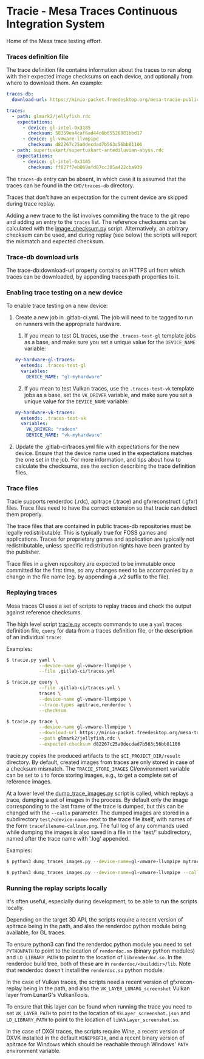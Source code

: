 Tracie - Mesa Traces Continuous Integration System
==================================================

Home of the Mesa trace testing effort.

### Traces definition file

The trace definition file contains information about the traces to run along
with their expected image checksums on each device, and optionally from where to
download them. An example:

```yaml
traces-db:
  download-url: https://minio-packet.freedesktop.org/mesa-tracie-public/

traces:
  - path: glmark2/jellyfish.rdc
    expectations:
      - device: gl-intel-0x3185
        checksum: 58359ea4caf6ad44c6b65526881bbd17
      - device: gl-vmware-llvmpipe
        checksum: d82267c25a0decdad7b563c56bb81106
  - path: supertuxkart/supertuxkart-antediluvian-abyss.rdc
    expectations:
      - device: gl-intel-0x3185
        checksum: ff827f7eb069afd87cc305a422cba939
```

The `traces-db` entry can be absent, in which case it is assumed that
the traces can be found in the `CWD/traces-db` directory.

Traces that don't have an expectation for the current device are skipped
during trace replay.

Adding a new trace to the list involves commiting the trace to the git repo and
adding an entry to the `traces` list. The reference checksums can be calculated
with the [image_checksum.py](.gitlab-ci/tracie/image_checksum.py) script.
Alternatively, an arbitrary checksum can be used, and during replay (see below)
the scripts will report the mismatch and expected checksum.

### Trace-db download urls

The trace-db:download-url property contains an HTTPS url from which traces can
be downloaded, by appending traces:path properties to it.

### Enabling trace testing on a new device

To enable trace testing on a new device:

1. Create a new job in .gitlab-ci.yml. The job will need to be tagged
   to run on runners with the appropriate hardware.

   1. If you mean to test GL traces, use the `.traces-test-gl`
      template jobs as a base, and make sure you set a unique value for the
     `DEVICE_NAME` variable:

   ```yaml
   my-hardware-gl-traces:
     extends: .traces-test-gl
     variables:
       DEVICE_NAME: "gl-myhardware"
   ```

   2. If you mean to test Vulkan traces, use the `.traces-test-vk`
      template jobs as a base, set the `VK_DRIVER` variable, and make
      sure you set a unique value for the `DEVICE_NAME` variable:

   ```yaml
   my-hardware-vk-traces:
     extends: .traces-test-vk
     variables:
       VK_DRIVER: "radeon"
       DEVICE_NAME: "vk-myhardware"
   ```

2. Update the .gitlab-ci/traces.yml file with expectations for the new device.
   Ensure that the device name used in the expectations matches the one
   set in the job. For more information, and tips about how to calculate
   the checksums, see the section describing the trace definition files.

### Trace files

Tracie supports renderdoc (.rdc), apitrace (.trace) and gfxreconstruct
(.gfxr) files. Trace files need to have the correct extension so that
tracie can detect them properly.

The trace files that are contained in public traces-db repositories must be
legally redistributable. This is typically true for FOSS games and
applications. Traces for proprietary games and application are typically not
redistributable, unless specific redistribution rights have been granted by the
publisher.

Trace files in a given repository are expected to be immutable once committed
for the first time, so any changes need to be accompanied by a change in the
file name (eg. by appending a _v2 suffix to the file).

### Replaying traces

Mesa traces CI uses a set of scripts to replay traces and check the output
against reference checksums.

The high level script [tracie.py](.gitlab-ci/tracie/tracie.py) accepts
commands to use a `yaml` traces definition file, `query` for data from
a traces definition file, or the description of an individual `trace`:

Examples:

   ```sh
   $ tracie.py yaml \
               --device-name gl-vmware-llvmpipe \
               --file .gitlab-ci/traces.yml
   ```

   ```sh
   $ tracie.py query \
               --file .gitlab-ci/traces.yml \
               traces \
               --device-name gl-vmware-llvmpipe \
               --trace-types apitrace,renderdoc \
               --checksum
   ```

   ```sh
   $ tracie.py trace \
               --device-name gl-vmware-llvmpipe \
               --download-url https://minio-packet.freedesktop.org/mesa-tracie-public/ \
               --path glmark2/jellyfish.rdc \
               --expected-checksum d82267c25a0decdad7b563c56bb81106
   ```

tracie.py copies the produced artifacts to the `$CI_PROJECT_DIR/result`
directory. By default, created images from traces are only stored in case of a
checksum mismatch. The `TRACIE_STORE_IMAGES` CI/environment variable can be set
to `1` to force storing images, e.g., to get a complete set of reference
images.

At a lower level the
[dump_trace_images.py](.gitlab-ci/tracie/dump_trace_images.py) script is
called, which replays a trace, dumping a set of images in the process. By
default only the image corresponding to the last frame of the trace is dumped,
but this can be changed with the `--calls` parameter. The dumped images are
stored in a subdirectory `test/<device-name>` next to the trace file itself,
with names of the form `tracefilename-callnum.png`.  The full log of any
commands used while dumping the images is also saved in a file in the
'test/<device-name>' subdirectory, named after the trace name with '.log'
appended.

Examples:

   ```sh
   $ python3 dump_traces_images.py --device-name=gl-vmware-llvmpipe mytrace.trace
   ```

   ```sh
   $ python3 dump_traces_images.py --device-name=gl-vmware-llvmpipe --calls=2075,3300 mytrace.trace
   ```

### Running the replay scripts locally

It's often useful, especially during development, to be able to run the scripts
locally.

Depending on the target 3D API, the scripts require a recent version
of apitrace being in the path, and also the renderdoc python module
being available, for GL traces.

To ensure python3 can find the renderdoc python module you need to set
`PYTHONPATH` to point to the location of `renderdoc.so` (binary python modules)
and `LD_LIBRARY_PATH` to point to the location of `librenderdoc.so`. In the
renderdoc build tree, both of these are in `renderdoc/<builddir>/lib`. Note
that renderdoc doesn't install the `renderdoc.so` python module.

In the case of Vulkan traces, the scripts need a recent version of
gfxrecon-replay being in the path, and also the
`VK_LAYER_LUNARG_screenshot` Vulkan layer from LunarG's VulkanTools.

To ensure that this layer can be found when running the trace you need
to set `VK_LAYER_PATH` to point to the location of
`VkLayer_screenshot.json` and `LD_LIBRARY_PATH` to point to the
location of `libVkLayer_screenshot.so`.

In the case of DXGI traces, the scripts require Wine, a recent version
of DXVK installed in the default `WINEPREFIX`, and a recent binary
version of apitrace for Windows which should be reachable through
Windows' `PATH` environment variable.
